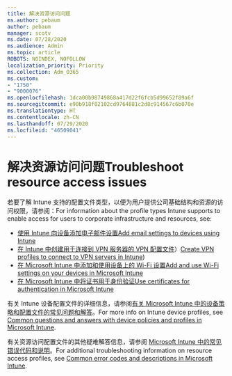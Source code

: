 ```yaml
---
title: 解决资源访问问题
ms.author: pebaum
author: pebaum
manager: scotv
ms.date: 07/28/2020
ms.audience: Admin
ms.topic: article
ROBOTS: NOINDEX, NOFOLLOW
localization_priority: Priority
ms.collection: Adm_O365
ms.custom:
- "1750"
- "9000076"
ms.openlocfilehash: 1dca00b98749868a417d22f6fcb5d99652f89a6f
ms.sourcegitcommit: e90b918f02102cd9764881c2d8c914567c6b070e
ms.translationtype: HT
ms.contentlocale: zh-CN
ms.lasthandoff: 07/29/2020
ms.locfileid: "46509041"
---
```

# <a name="troubleshoot-resource-access-issues"></a><span data-ttu-id="33718-102">解决资源访问问题</span><span class="sxs-lookup"><span data-stu-id="33718-102">Troubleshoot resource access issues</span></span>

<span data-ttu-id="33718-103">若要了解 Intune 支持的配置文件类型，以便为用户提供公司基础结构和资源的访问权限，请参阅：</span><span class="sxs-lookup"><span data-stu-id="33718-103">For information about the profile types Intune supports to enable access for users to corporate infrastructure and resources, see:</span></span>

- [<span data-ttu-id="33718-104">使用 Intune 向设备添加电子邮件设置</span><span class="sxs-lookup"><span data-stu-id="33718-104">Add email settings to devices using Intune</span></span>](https://docs.microsoft.com/intune/email-settings-configure)
- <span data-ttu-id="33718-105">[在 Intune 中创建用于连接到 VPN 服务器的 VPN 配置文件](https://docs.microsoft.com/intune/vpn-settings-configure)）</span><span class="sxs-lookup"><span data-stu-id="33718-105">[Create VPN profiles to connect to VPN servers in Intune](https://docs.microsoft.com/intune/vpn-settings-configure))</span></span>
- [<span data-ttu-id="33718-106">在 Microsoft Intune 中添加和使用设备上的 Wi-Fi 设置</span><span class="sxs-lookup"><span data-stu-id="33718-106">Add and use Wi-Fi settings on your devices in Microsoft Intune</span></span>](https://docs.microsoft.com/intune/wi-fi-settings-configure)
- [<span data-ttu-id="33718-107">在 Microsoft Intune 中将证书用于身份验证</span><span class="sxs-lookup"><span data-stu-id="33718-107">Use certificates for authentication in Microsoft Intune</span></span>](https://docs.microsoft.com/intune/certificates-configure)

<span data-ttu-id="33718-108">有关 Intune 设备配置文件的详细信息，请参阅[有关 Microsoft Intune 中的设备策略和配置文件的常见问题和解答](https://docs.microsoft.com/intune/device-profile-troubleshoot)。</span><span class="sxs-lookup"><span data-stu-id="33718-108">For more info on Intune device profiles, see [Common questions and answers with device policies and profiles in Microsoft Intune](https://docs.microsoft.com/intune/device-profile-troubleshoot).</span></span>

<span data-ttu-id="33718-109">有关资源访问配置文件的其他疑难解答信息，请参阅 [Microsoft Intune 中的常见错误代码和说明](https://docs.microsoft.com/intune/troubleshoot-company-resource-access-problems)。</span><span class="sxs-lookup"><span data-stu-id="33718-109">For additional troubleshooting information on resource access profiles, see [Common error codes and descriptions in Microsoft Intune](https://docs.microsoft.com/intune/troubleshoot-company-resource-access-problems).</span></span>